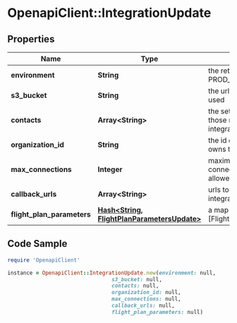 # OpenapiClient::IntegrationUpdate

## Properties

Name | Type | Description | Notes
------------ | ------------- | ------------- | -------------
**environment** | **String** | the retrofit environment (e.g. PROD_INTEGRATION, LOCAL) | [optional] 
**s3_bucket** | **String** | the url of the s3bucket to be used | [optional] 
**contacts** | **Array&lt;String&gt;** | the set of email addresses of those responsible for the integration | [optional] 
**organization_id** | **String** | the id of the organization that owns the integration | [optional] 
**max_connections** | **Integer** | maximum number of connections to postgres allowed for this integration | [optional] 
**callback_urls** | **Array&lt;String&gt;** | urls to receive a POST when integration has completed | [optional] 
**flight_plan_parameters** | [**Hash&lt;String, FlightPlanParametersUpdate&gt;**](FlightPlanParametersUpdate.md) | a map from [Flight] name to [FlightPlanParametersUpdate] | [optional] 

## Code Sample

```ruby
require 'OpenapiClient'

instance = OpenapiClient::IntegrationUpdate.new(environment: null,
                                 s3_bucket: null,
                                 contacts: null,
                                 organization_id: null,
                                 max_connections: null,
                                 callback_urls: null,
                                 flight_plan_parameters: null)
```


